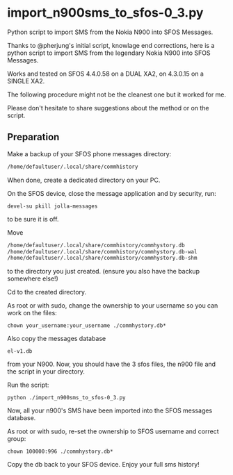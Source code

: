 # import_n900sms_to_sfos-0_3.py
Python script to import SMS from the Nokia N900 into SFOS Messages.


Thanks to @pherjung's initial script, knowlage end corrections, here is a python script to import SMS from the legendary Nokia N900 into SFOS Messages.

Works and tested on SFOS 4.4.0.58 on a DUAL XA2, on 4.3.0.15 on a SINGLE XA2.

The following procedure might not be the cleanest one but it worked for me.

Please don't hesitate to share suggestions about the method or on the script.

## Preparation

Make a backup of your SFOS phone messages directory:

```sh
/home/defaultuser/.local/share/commhistory
```


When done, create a dedicated directory on your PC.

On the SFOS device, close the message application and by security, run:

```
devel-su pkill jolla-messages
```
to be sure it is off.

Move
```sh
/home/defaultuser/.local/share/commhistory/commhystory.db
/home/defaultuser/.local/share/commhistory/commhystory.db-wal
/home/defaultuser/.local/share/commhistory/commhystory.db-shm
```
to the directory you just created. (ensure you also have the backup somewhere else!)

Cd to the created directory.

As root or with sudo, change the ownership to your username so you can work on the files:
```
chown your_username:your_username ./commhystory.db*
```
Also copy the messages database 
```
el-v1.db
```
from your N900.
Now, you should have the 3 sfos files, the n900 file and the script in your directory.

Run the script:
```
python ./import_n900sms_to_sfos-0_3.py
```

Now, all your n900's SMS have been imported into the SFOS messages database.

As root or with sudo, re-set the ownership to SFOS username and correct group:
```
chown 100000:996 ./commhystory.db*
```
Copy the db back to your SFOS device. Enjoy your full sms history!

